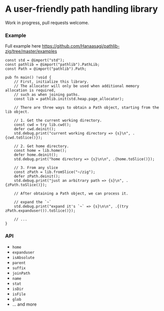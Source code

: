# A user-friendly path handling library






Work in progress, pull requests welcome.


### Example

Full example here https://github.com/Hanaasagi/pathlib-zig/tree/master/examples


```zig
const std = @import("std");
const pathlib = @import("pathlib").PathLib;
const Path = @import("pathlib").Path;

pub fn main() !void {
    // First, initialize this library.
    // The allocator will only be used when additional memory allocation is required,
    // such as when joining paths.
    const lib = pathlib.init(std.heap.page_allocator);

    // There are three ways to obtain a Path object, starting from the lib object.

    // 1. Get the current working directory.
    const cwd = try lib.cwd();
    defer cwd.deinit();
    std.debug.print("current working directory => {s}\n", .{cwd.toSlice()});

    // 2. Get home directory.
    const home = lib.home();
    defer home.deinit();
    std.debug.print("home directory => {s}\n\n", .{home.toSlice()});

    // 3. From any slice
    const zPath = lib.fromSlice("~/zig");
    defer zPath.deinit();
    std.debug.print("just an arbitrary path => {s}\n", .{zPath.toSlice()});

    // After obtaining a Path object, we can process it.

    // expand the `~`
    std.debug.print("expand it's `~` => {s}\n\n", .{(try zPath.expanduser()).toSlice()});

    // ...
}

```


### API

- `home`
- `expanduser`
- `isAbsolute`
- `parent`
- `suffix`
- `joinPath`
- `name`
- `stat`
- `isDir`
- `isFile`
- `glob`
- ... and more
